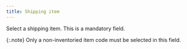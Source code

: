 ```yaml
---
title: Shipping item
---
```



Select a shipping item. This is a mandatory field.


{:.note}
Only a non-inventoried item code must be selected  in this field.
